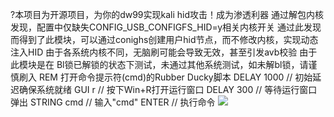 ?本项目为开源项目，为你的dw99实现kali hid攻击！成为渗透利器
通过解包内核发现，配置中仅缺失CONFIG_USB_CONFIGFS_HID=y相关内核开关
通过此发现而得到了此模块，可以通过conighs创建用户hid节点，而不修改内核，实现动态注入HID
由于各系统内核不同，无脑刷可能会导致无效，甚至引发avb校验
由于此模块是在 Bl锁已解锁的状态下测试，未通过其他系统测试，如未解bl锁，请谨慎刷入
REM 打开命令提示符(cmd)的Rubber Ducky脚本
DELAY 1000         // 初始延迟确保系统就绪
GUI r              // 按下Win+R打开运行窗口
DELAY 300          // 等待运行窗口弹出
STRING cmd         // 输入"cmd"
ENTER              // 执行命令
![](https://github.com/key888qw/DW99-kali-HID/blob/main/images/Screenshot_20250729-120223.png)
